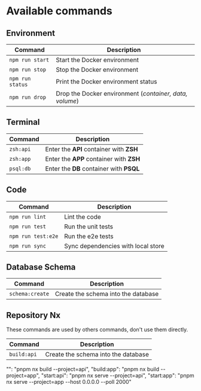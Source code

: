 # Available commands

## Environment

| Command            | Description                                             |
|--------------------|---------------------------------------------------------|
| `npm run start`    | Start the Docker environment                            |
| `npm run stop`     | Stop the Docker environment                             |
| `npm run status`   | Print the Docker environment status                     |
| `npm run drop`     | Drop the Docker environment (*container, data, volume*) |

## Terminal
| Command   | Description                              |
|-----------|------------------------------------------|
| `zsh:api` | Enter the **API** container with **ZSH** |
| `zsh:app` | Enter the **APP** container with **ZSH** |
| `psql:db` | Enter the **DB** container with **PSQL** |

## Code

| Command            | Description                        |
|--------------------|------------------------------------|
| `npm run lint`     | Lint the code                      |
| `npm run test`     | Run the unit tests                 |
| `npm run test:e2e` | Run the e2e tests                  |
| `npm run sync`     | Sync dependencies with local store |

## Database Schema

| Command            | Description                         |
|--------------------|-------------------------------------|
| `schema:create`    | Create the schema into the database |

## Repository Nx

These commands are used by others commands, don't use them directly.

| Command        | Description                         |
|----------------|-------------------------------------|
| `build:api`    | Create the schema into the database |


"": "pnpm nx build --project=api",
"build:app": "pnpm nx build --project=app",
"start:api": "pnpm nx serve --project=api",
"start:app": "pnpm nx serve --project=app --host 0.0.0.0 --poll 2000"
